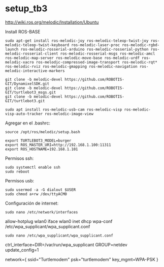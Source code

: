 # setup_tb3

http://wiki.ros.org/melodic/Installation/Ubuntu

Install ROS-BASE
```
sudo apt-get install ros-melodic-joy ros-melodic-teleop-twist-joy ros-melodic-teleop-twist-keyboard ros-melodic-laser-proc ros-melodic-rgbd-launch ros-melodic-rosserial-arduino ros-melodic-rosserial-python ros-melodic-rosserial-client ros-melodic-rosserial-msgs ros-melodic-amcl ros-melodic-map-server ros-melodic-move-base ros-melodic-urdf ros-melodic-xacro ros-melodic-compressed-image-transport ros-melodic-rqt* ros-melodic-rviz ros-melodic-gmapping ros-melodic-navigation ros-melodic-interactive-markers
```

```
git clone -b melodic-devel https://github.com/ROBOTIS-GIT/DynamixelSDK.git
git clone -b melodic-devel https://github.com/ROBOTIS-GIT/turtlebot3_msgs.git
git clone -b melodic-devel https://github.com/ROBOTIS-GIT/turtlebot3.git
```

```
sudo apt install ros-melodic-usb-cam ros-melodic-visp ros-melodic-visp-auto-tracker ros-melodic-image-view
```


Agregar en el .bashrc:
```
source /opt/ros/melodic/setup.bash

export TURTLEBOT3_MODEL=burger
export ROS_MASTER_URI=http://192.168.1.100:11311
export ROS_HOSTNAME=192.168.1.101
```
Permisos ssh:
```
sudo systemctl enable ssh
sudo reboot
```

Permisos usb:
```
sudo usermod -a -G dialout $USER
sudo chmod a+rw /dev/ttyACM0
```

Configuración de internet:

```
sudo nano /etc/network/interfaces
```
allow-hotplug wlan0
iface wlan0 inet dhcp
wpa-conf /etc/wpa_supplicant/wpa_supplicant.conf

```
sudo nano /etc/wpa_supplicant/wpa_supplicant.conf
```
ctrl_interface=DIR=/var/run/wpa_supplicant GROUP=netdev
update_config=1

network={
  ssid="Turtlemodem"
  psk="turtlemodem"
  key_mgmt=WPA-PSK
}

